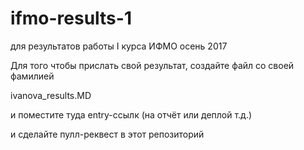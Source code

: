 # ifmo-results-1
для результатов работы I курса ИФМО осень 2017


Для того чтобы прислать свой результат, создайте файл со своей фамилией

ivanova_results.MD

и поместите туда entry-ссылк (на отчёт или деплой т.д.)

и сделайте пулл-реквест в этот репозиторий

